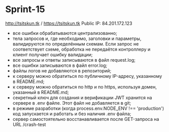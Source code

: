 # Sprint-15

http://tsitskun.tk / https://tsitskun.tk
Public IP: 84.201.172.123

* все ошибки обрабатываются централизованно;
* тела запросов и, где необходимо, заголовки и параметры, валидируются по определённым схемам. Если запрос не соответствует схеме, обработка не передаётся контроллеру и клиент получает ошибку валидации;
* все запросы и ответы записываются в файл request.log;
* все ошибки записываются в файл error.log;
* файлы логов не добавляются в репозиторий;
* к серверу можно обратиться по публичному IP-адресу, указанному в README.md;
* к серверу можно обратиться по http и по https, используя домен, указанный в README.md;
* секретный ключ для создания и верификации JWT хранится на сервере в .env файле. Этот файл не добавляется в git;
* в режиме разработки (когда process.env.NODE_ENV !== 'production') код запускается и работать и без наличия .env файла;
* сервер самостоятельно восстанавливается после GET-запроса на URL /crash-test
